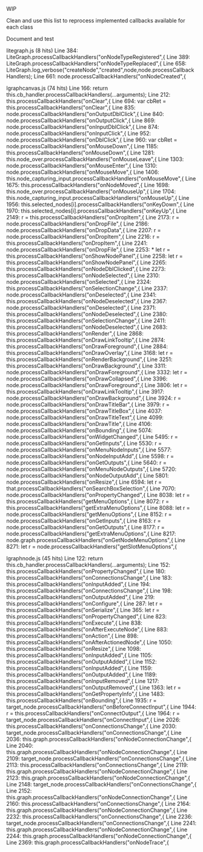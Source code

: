 WIP

Clean and use this list to reprocess implemented callbacks available for each class

Document and test


litegraph.js (8 hits)
	Line  384:         LiteGraph.processCallbackHandlers("onNodeTypeRegistered",{
	Line  389:             LiteGraph.processCallbackHandlers("onNodeTypeReplaced",{
	Line  658:         LiteGraph.log_verbose("createNode","created",node,node.processCallbackHandlers);
	Line  661:         node.processCallbackHandlers("onNodeCreated",{
	
	
lgraphcanvas.js (74 hits)
	Line  166:         return this.cb_handler.processCallbackHandlers(...arguments);
	Line  212:         this.processCallbackHandlers("onClear",{
	Line  694:         var cbRet = this.processCallbackHandlers("onClear",{
	Line  835:                                         node.processCallbackHandlers("onOutputDblClick",{
	Line  840:                                         node.processCallbackHandlers("onOutputClick",{
	Line  869:                                         node.processCallbackHandlers("onInputDblClick",{
	Line  874:                                         node.processCallbackHandlers("onInputClick",{
	Line  952:                         node.processCallbackHandlers("onDblClick",{
	Line  960:                     var cbRet = node.processCallbackHandlers("onMouseDown",{
	Line 1185:         this.processCallbackHandlers("onMouseDown",{
	Line 1281:                         this.node_over.processCallbackHandlers("onMouseLeave",{
	Line 1303:                     node.processCallbackHandlers("onMouseEnter",{
	Line 1310:                 node.processCallbackHandlers("onMouseMove",{
	Line 1406:                 this.node_capturing_input.processCallbackHandlers("onMouseMove",{
	Line 1675:                 this.processCallbackHandlers("onNodeMoved",{
	Line 1698:                     this.node_over.processCallbackHandlers("onMouseUp",{
	Line 1704:                     this.node_capturing_input.processCallbackHandlers("onMouseUp",{
	Line 1956:                     this.selected_nodes[i].processCallbackHandlers("onKeyDown",{
	Line 1970:                     this.selected_nodes[i].processCallbackHandlers("onKeyUp",{
	Line 2149:             r = this.processCallbackHandlers("onDropItem",{
	Line 2173:                     r = node.processCallbackHandlers("onDropFile",{
	Line 2186:                             node.processCallbackHandlers("onDropData",{
	Line 2207:             r = node.processCallbackHandlers("onDropItem",{
	Line 2216:             r = this.processCallbackHandlers("onDropItem",{
	Line 2241:                 node.processCallbackHandlers("onDropFile",{
	Line 2253:          *  let r = this.processCallbackHandlers("onShowNodePanel",{
	Line 2258:         let r = this.processCallbackHandlers("onShowNodePanel",{
	Line 2265:         this.processCallbackHandlers("onNodeDblClicked",{
	Line 2273:         this.processCallbackHandlers("onNodeSelected",{
	Line 2310:             node.processCallbackHandlers("onSelected",{
	Line 2324:         this.processCallbackHandlers("onSelectionChange",{
	Line 2337:         node.processCallbackHandlers("onDeselected",{
	Line 2341:         this.processCallbackHandlers("onNodeDeselected",{
	Line 2367:             node.processCallbackHandlers("onDeselected",{
	Line 2371:             this.processCallbackHandlers("onNodeDeselected",{
	Line 2380:         this.processCallbackHandlers("onSelectionChange",{
	Line 2411:             this.processCallbackHandlers("onNodeDeselected",{
	Line 2683:         this.processCallbackHandlers("onRender",{
	Line 2868:                 this.processCallbackHandlers("onDrawLinkTooltip",{
	Line 2874:             this.processCallbackHandlers("onDrawForeground",{
	Line 2884:         this.processCallbackHandlers("onDrawOverlay",{
	Line 3168:         let r = this.processCallbackHandlers("onRenderBackground",{
	Line 3251:             this.processCallbackHandlers("onDrawBackground",{
	Line 3311:                 node.processCallbackHandlers("onDrawForeground",{
	Line 3332:             let r = node.processCallbackHandlers("onDrawCollapsed",{
	Line 3396:         node.processCallbackHandlers("onDrawForeground",{
	Line 3806:         let r = this.processCallbackHandlers("onDrawLinkTooltip",{
	Line 3917:         node.processCallbackHandlers("onDrawBackground",{
	Line 3924:             r = node.processCallbackHandlers("onDrawTitleBar",{
	Line 3979:             r = node.processCallbackHandlers("onDrawTitleBox",{
	Line 4037:             node.processCallbackHandlers("onDrawTitleText",{
	Line 4099:             node.processCallbackHandlers("onDrawTitle",{
	Line 4106:             node.processCallbackHandlers("onBounding",{
	Line 5074:                 node.processCallbackHandlers("onWidgetChanged",{
	Line 5495:         r = node.processCallbackHandlers("onGetInputs",{
	Line 5530:         r = node.processCallbackHandlers("onMenuNodeInputs",{
	Line 5577:                 node.processCallbackHandlers("onNodeInputAdd",{
	Line 5598:         r = node.processCallbackHandlers("onGetOutputs",{
	Line 5640:         r = node.processCallbackHandlers("onMenuNodeOutputs",{
	Line 5720:                 node.processCallbackHandlers("onNodeOutputAdd",{
	Line 5801:             node.processCallbackHandlers("onResize",{
	Line 6594:                 let r = that.processCallbackHandlers("onSearchBoxSelection",{
	Line 7070:             node.processCallbackHandlers("onPropertyChanged",{
	Line 8038:         let r = this.processCallbackHandlers("getMenuOptions",{
	Line 8072:         r = this.processCallbackHandlers("getExtraMenuOptions",{
	Line 8088:         let r = node.processCallbackHandlers("getMenuOptions",{
	Line 8152:         r = node.processCallbackHandlers("onGetInputs",{
	Line 8163:         r = node.processCallbackHandlers("onGetOutputs",{
	Line 8177:         r = node.processCallbackHandlers("getExtraMenuOptions",{
	Line 8217:             node.graph.processCallbackHandlers("onGetNodeMenuOptions",{
	Line 8271:             let r = node.processCallbackHandlers("getSlotMenuOptions",{
	
	
lgraphnode.js (45 hits)
	Line  122:         return this.cb_handler.processCallbackHandlers(...arguments);
	Line  152:                     this.processCallbackHandlers("onPropertyChanged",{
	Line  180:             this.processCallbackHandlers("onConnectionsChange",{
	Line  183:             this.processCallbackHandlers("onInputAdded",{
	Line  194:                 this.processCallbackHandlers("onConnectionsChange",{
	Line  198:             this.processCallbackHandlers("onOutputAdded",{
	Line  219:         this.processCallbackHandlers("onConfigure",{
	Line  287:         let r = this.processCallbackHandlers("onSerialize",{
	Line  365:         let r = this.processCallbackHandlers("onPropertyChanged",{
	Line  823:             this.processCallbackHandlers("onExecute",{
	Line  838:         this.processCallbackHandlers("onAfterExecuteNode",{
	Line  883:             this.processCallbackHandlers("onAction",{
	Line  898:         this.processCallbackHandlers("onAfterActionedNode",{
	Line 1050:         this.processCallbackHandlers("onResize",{
	Line 1098:             this.processCallbackHandlers("onInputAdded",{
	Line 1105:             this.processCallbackHandlers("onOutputAdded",{
	Line 1152:                 this.processCallbackHandlers("onInputAdded",{
	Line 1159:                 this.processCallbackHandlers("onOutputAdded",{
	Line 1189:         this.processCallbackHandlers("onInputRemoved",{
	Line 1217:         this.processCallbackHandlers("onOutputRemoved",{
	Line 1363:             let r = this.processCallbackHandlers("onGetPropertyInfo",{
	Line 1483:         this.processCallbackHandlers("onBounding",{
	Line 1935:         r = target_node.processCallbackHandlers("onBeforeConnectInput",{
	Line 1944:         r = this.processCallbackHandlers("onConnectOutput",{
	Line 1964:         r = target_node.processCallbackHandlers("onConnectInput",{
	Line 2026:         this.processCallbackHandlers("onConnectionsChange",{
	Line 2030:         target_node.processCallbackHandlers("onConnectionsChange",{
	Line 2036:             this.graph.processCallbackHandlers("onNodeConnectionChange",{
	Line 2040:             this.graph.processCallbackHandlers("onNodeConnectionChange",{
	Line 2109:                     target_node.processCallbackHandlers("onConnectionsChange",{
	Line 2113:                     this.processCallbackHandlers("onConnectionsChange",{
	Line 2119:                         this.graph.processCallbackHandlers("onNodeConnectionChange",{
	Line 2123:                         this.graph.processCallbackHandlers("onNodeConnectionChange",{
	Line 2148:                     target_node.processCallbackHandlers("onConnectionsChange",{
	Line 2152:                     this.graph.processCallbackHandlers("onNodeConnectionChange",{
	Line 2160:                 this.processCallbackHandlers("onConnectionsChange",{
	Line 2164:                 this.graph.processCallbackHandlers("onNodeConnectionChange",{
	Line 2232:                 this.processCallbackHandlers("onConnectionsChange",{
	Line 2236:                 target_node.processCallbackHandlers("onConnectionsChange",{
	Line 2241:                     this.graph.processCallbackHandlers("onNodeConnectionChange",{
	Line 2244:                     this.graph.processCallbackHandlers("onNodeConnectionChange",{
	Line 2369:         this.graph.processCallbackHandlers("onNodeTrace",{